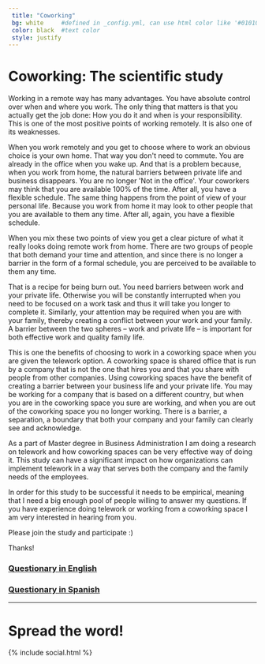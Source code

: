```yaml
---
 title: "Coworking"
 bg: white     #defined in _config.yml, can use html color like '#010101'
 color: black  #text color
 style: justify
---
```


# Coworking: The scientific study

Working in a remote way has many advantages. You have absolute control over when and where you work. The only thing that matters is that you actually get the job done: How you do it and when is your responsibility. This is one of the most positive points of working remotely. It is also one of its weaknesses.

When you work remotely and you get to choose where to work an obvious choice is your own home. That way you don't need to commute. You are already in the office when you wake up. And that is a problem because, when you work from home, the natural barriers between private life and business disappears. You are no longer 'Not in the office'. Your coworkers may think that you are available 100% of the time. After all, you have a flexible schedule. The same thing happens from the point of view of your personal life. Because you work from home it may look to other people that you are available to them any time. After all, again, you have a flexible schedule.

When you mix these two points of view you get a clear picture of what it really looks doing remote work from home. There are two groups of people that both demand your time and attention, and since there is no longer a barrier in the form of a formal schedule, you are perceived to be available to them any time.

That is a recipe for being burn out. You need barriers between work and your private life. Otherwise you will be constantly interrupted when you need to be focused on a work task and thus it will take you longer to complete it. Similarly, your attention may be required when you are with your family, thereby creating a conflict between your work and your family. A barrier between the two spheres – work and private life – is important for both effective work and quality family life.

This is one the benefits of choosing to work in a coworking space when you are given the telework option. A coworking space is shared office that is run by a company that is not the one that hires you and that you share with people from other companies. Using coworking spaces have the benefit of creating a barrier between your business life and your private life. You may be working for a company that is based on a different country, but when you are in the coworking space you sure are working, and when you are out of the coworking space you no longer working. There is a barrier, a separation, a boundary that both your company and your family can clearly see and acknowledge.

As a part of Master degree in Business Administration I am doing a research on telework and how coworking spaces can be very effective way of doing it. This study can have a significant impact on how organizations can implement telework in a way that serves both the company and the family needs of the employees.

In order for this study to be successful it needs to be empirical, meaning that I need a big enough pool of people willing to answer my questions. If you have experience doing telework or working from a coworking space I am very interested in hearing from you.

Please join the study and participate :)

Thanks!

<h3><a href="http://goo.gl/forms/QVP04b1KkS">Questionary in English</a></h3>

<h3><a href="http://goo.gl/forms/bksKPNPM6T">Questionary in Spanish</a></h3>

<hr>

# Spread the word!

{% include social.html %}